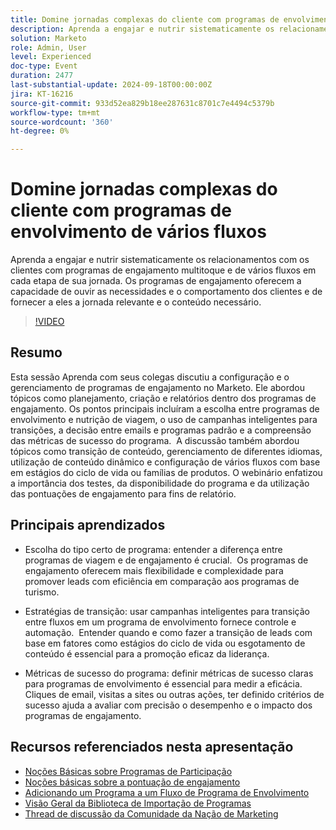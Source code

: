 ```yaml
---
title: Domine jornadas complexas do cliente com programas de envolvimento de vários fluxos
description: Aprenda a engajar e nutrir sistematicamente os relacionamentos com os clientes com programas de engajamento multitoque e de vários fluxos em cada etapa de sua jornada. Os programas de engajamento oferecem a capacidade de ouvir as necessidades e o comportamento dos clientes e de fornecer a eles a jornada relevante e o conteúdo necessário.
solution: Marketo
role: Admin, User
level: Experienced
doc-type: Event
duration: 2477
last-substantial-update: 2024-09-18T00:00:00Z
jira: KT-16216
source-git-commit: 933d52ea829b18ee287631c8701c7e4494c5379b
workflow-type: tm+mt
source-wordcount: '360'
ht-degree: 0%

---
```



# Domine jornadas complexas do cliente com programas de envolvimento de vários fluxos

Aprenda a engajar e nutrir sistematicamente os relacionamentos com os clientes com programas de engajamento multitoque e de vários fluxos em cada etapa de sua jornada. Os programas de engajamento oferecem a capacidade de ouvir as necessidades e o comportamento dos clientes e de fornecer a eles a jornada relevante e o conteúdo necessário.

>[!VIDEO](https://video.tv.adobe.com/v/3434490/?learn=on)

## Resumo

Esta sessão Aprenda com seus colegas discutiu a configuração e o gerenciamento de programas de engajamento no Marketo. Ele abordou tópicos como planejamento, criação e relatórios dentro dos programas de engajamento. Os pontos principais incluíram a escolha entre programas de envolvimento e nutrição de viagem, o uso de campanhas inteligentes para transições, a decisão entre emails e programas padrão e a compreensão das métricas de sucesso do programa. &#x200B; A discussão também abordou tópicos como transição de conteúdo, gerenciamento de diferentes idiomas, utilização de conteúdo dinâmico e configuração de vários fluxos com base em estágios do ciclo de vida ou famílias de produtos. O webinário enfatizou a importância dos testes, da disponibilidade do programa e da utilização das pontuações de engajamento para fins de relatório. &#x200B;

## Principais aprendizados

* Escolha do tipo certo de programa: entender a diferença entre programas de viagem e de engajamento é crucial. &#x200B; Os programas de engajamento oferecem mais flexibilidade e complexidade para promover leads com eficiência em comparação aos programas de turismo. &#x200B;

* Estratégias de transição: usar campanhas inteligentes para transição entre fluxos em um programa de envolvimento fornece controle e automação. &#x200B; Entender quando e como fazer a transição de leads com base em fatores como estágios do ciclo de vida ou esgotamento de conteúdo é essencial para a promoção eficaz da liderança.

* Métricas de sucesso do programa: definir métricas de sucesso claras para programas de envolvimento é essencial para medir a eficácia. &#x200B; Cliques de email, visitas a sites ou outras ações, ter definido critérios de sucesso ajuda a avaliar com precisão o desempenho e o impacto dos programas de engajamento. &#x200B;

## Recursos referenciados nesta apresentação

* [Noções Básicas sobre Programas de Participação](https://experienceleague.adobe.com/en/docs/marketo/using/product-docs/email-marketing/drip-nurturing/creating-an-engagement-program/understanding-engagement-programs)
* [Noções básicas sobre a pontuação de engajamento](https://experienceleague.adobe.com/en/docs/marketo/using/product-docs/email-marketing/drip-nurturing/reports-and-notifications/understanding-the-engagement-score)
* [Adicionando um Programa a um Fluxo de Programa de Envolvimento](https://experienceleague.adobe.com/en/docs/marketo/using/product-docs/email-marketing/drip-nurturing/creating-an-engagement-program/adding-a-program-to-an-engagement-program-stream)
* [Visão Geral da Biblioteca de Importação de Programas](https://experienceleague.adobe.com/en/docs/marketo/using/product-docs/core-marketo-concepts/programs/program-library/program-import-library-overview)
* [Thread de discussão da Comunidade da Nação de Marketing](https://nation.marketo.com/t5/product-discussions/sept-17-webinar-learn-from-your-peers-master-complex-customer/td-p/352582)